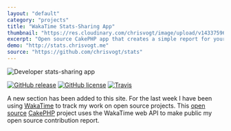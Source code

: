 ```yaml
---
layout: "default"
category: "projects"
title: "WakaTime Stats-Sharing App"
thumbnail: "https://res.cloudinary.com/chrisvogt/image/upload/v1433759656/chrisvogt-me/thumb/stats.png"
excerpt: "Open source CakePHP app that creates a simple report for your open source contributions. Uses WakaTime for time tracking."
demo: "http://stats.chrisvogt.me"
source: "https://github.com/chrisvogt/stats"
---
```


<div class="col-xs-12 col-md-4 pull-right">
  <img src="https://cdn.rawgit.com/chrisvogt/stats/develop/webroot/img/screenshot.png" class="img img-thumbnail img-responsive" alt="Developer stats-sharing app">
</div>

[![GitHub release](https://img.shields.io/github/release/chrisvogt/stats.svg?style=flat-square)](https://github.com/chrisvogt/stats/releases)
[![GitHub license](https://img.shields.io/github/license/chrisvogt/stats.svg?style=flat-square)](https://github.com/chrisvogt/stats/blob/develop/LICENSE)
[![Travis](https://img.shields.io/travis/chrisvogt/stats.svg?style=flat-square)](https://travis-ci.org/chrisvogt/stats)

A new section has been added to this site. For the last week I have been using <a href="https://www.wakatime.com">WakaTime</a> to track my work on open source projects. This <a href="https://en.wikipedia.org/wiki/MIT_License">open source</a> <a href="https://cakephp.org">CakePHP</a> project uses the WakaTime web API to make public my open source contribution report.
